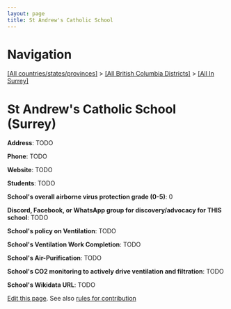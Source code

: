 ```yaml
---
layout: page
title: St Andrew's Catholic School
---
```

# Navigation

[[All countries/states/provinces]](../../..) > [[All British Columbia Districts]](../..) > [[All In Surrey]](..)

# St Andrew's Catholic School (Surrey)

**Address**: TODO

**Phone**: TODO

**Website**: TODO

**Students**: TODO

**School's overall airborne virus protection grade (0-5)**: 0

**Discord, Facebook, or WhatsApp group for discovery/advocacy for THIS school**: TODO

**School's policy on Ventilation**: TODO

**School's Ventilation Work Completion**: TODO

**School's Air-Purification**: TODO

**School's CO2 monitoring to actively drive ventilation and filtration**: TODO

**School's Wikidata URL**: TODO


[Edit this page](https://github.com/ventilate-schools/BC/edit/main/./Surrey/St_Andrew's_Catholic_School.md). See also [rules for contribution](../../../contribution-rules/)